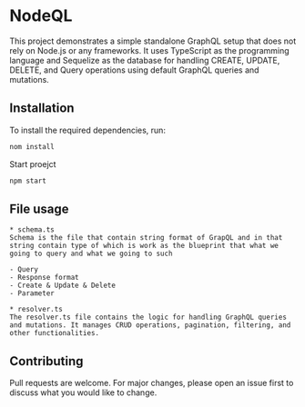 # NodeQL

This project demonstrates a simple standalone GraphQL setup that does not rely on Node.js or any frameworks. It uses TypeScript as the programming language and Sequelize as the database for handling CREATE, UPDATE, DELETE, and Query operations using default GraphQL queries and mutations.

## Installation

To install the required dependencies, run:

```bash
nom install
```

Start proejct

```bash
npm start
```

## File usage

```text
* schema.ts
Schema is the file that contain string format of GrapQL and in that string contain type of which is work as the blueprint that what we going to query and what we going to such

- Query
- Response format
- Create & Update & Delete
- Parameter

* resolver.ts
The resolver.ts file contains the logic for handling GraphQL queries and mutations. It manages CRUD operations, pagination, filtering, and other functionalities.

```

## Contributing

Pull requests are welcome. For major changes, please open an issue first
to discuss what you would like to change.
